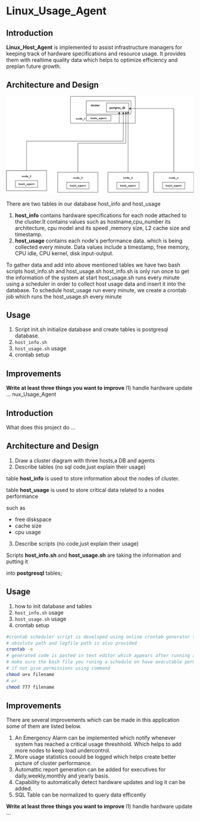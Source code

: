 # Linux_Usage_Agent

## Introduction
**Linux_Host_Agent** is implemented to assist infrastructure managers for keeping track of hardware specifications and resource usage. It provides them with realtime quality data which helps to optimize efficiency and preplan future growth.
## Architecture and Design
![](Linux_Usage_Agent_fig.png)

There are two tables in our database host_info and host_usage
1. **host_info** contains hardware specifications for each node attached to the cluster.It contains values such as hostname,cpu_number its architecture, cpu model and its speed ,memory size, L2 cache size and timestamp.
2. **host_usage**  contains each node's performance data. which is being collected every minute. Data values include a timestamp, free memory, CPU idle, CPU kernel, disk input-output.

To gather data and add into above mentioned  tables we have two bash scripts host_info.sh and host_usage.sh 
host_info.sh is only run once to get the information of the system at start
host_usage.sh runs every minute using a scheduler in order to collect host usage data and insert it into the database.
To schedule host_usage run every minute, we create a crontab job which runs the host_usage.sh every minute
## Usage
1) Script init.sh  initialize database and create tables is postgresql database.
2) `host_info.sh` 
3) `host_usage.sh` usage
4) crontab setup

## Improvements

**Write at least three things you want to improve**
l1) handle hardware update
...
nux_Usage_Agent

## Introduction
What does this project do ... 


## Architecture and Design
1) Draw a cluster diagram with three hosts,a DB and agents
2) Describe tables (no sql code,just explain their usage)

table **host_info** is used to store information about the nodes of cluster.

table **host_usage** is used to store critical data related to a nodes performance

such as

* free diskspace
* cache size
* cpu usage

3) Describe scripts (no code,just explain their usage)

Scripts  **host_info.sh**  and **host_usage.sh** are taking the information and putting it 

into **postgresql** tables;

## Usage
1) how to init database and tables
2) `host_info.sh` usage
3) `host_usage.sh` usage
4) crontab setup



``` bash
#crontab scheduler script is developed using online crontab generator tools
# absolute path and logfile path is also provided
crontab -e
# generated code is pasted in text editor which appears after running above command
# make sure the bash file you runing a schedule on have executable permissions
# if not give permissions using command
chmod u+x filename
# or 
chmod 777 filename

```

## Improvements
There are several improvements which can be made in this application some of them are listed below.
1. An Emergency Alarm can be implemented which notify whenever system has reached a critical usage threshhold. Which helps to add more nodes to keep load undercontrol.
2. More usage statistics coould be logged which helps create better picture of cluster performance.
3. Automattic report generation can be added for executives for daily,weekly,monthly and yearly basis.
4. Capability to automatically detect hardware updates and log it can be added.
5. SQL Table can be normalized to query data efficently

**Write at least three things you want to improve**
l1) handle hardware update
...
